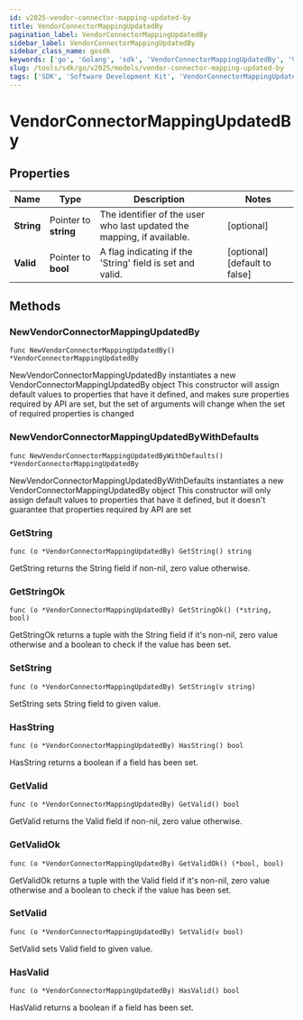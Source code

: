 ```yaml
---
id: v2025-vendor-connector-mapping-updated-by
title: VendorConnectorMappingUpdatedBy
pagination_label: VendorConnectorMappingUpdatedBy
sidebar_label: VendorConnectorMappingUpdatedBy
sidebar_class_name: gosdk
keywords: ['go', 'Golang', 'sdk', 'VendorConnectorMappingUpdatedBy', 'V2025VendorConnectorMappingUpdatedBy'] 
slug: /tools/sdk/go/v2025/models/vendor-connector-mapping-updated-by
tags: ['SDK', 'Software Development Kit', 'VendorConnectorMappingUpdatedBy', 'V2025VendorConnectorMappingUpdatedBy']
---
```


# VendorConnectorMappingUpdatedBy

## Properties

Name | Type | Description | Notes
------------ | ------------- | ------------- | -------------
**String** | Pointer to **string** | The identifier of the user who last updated the mapping, if available. | [optional] 
**Valid** | Pointer to **bool** | A flag indicating if the 'String' field is set and valid. | [optional] [default to false]

## Methods

### NewVendorConnectorMappingUpdatedBy

`func NewVendorConnectorMappingUpdatedBy() *VendorConnectorMappingUpdatedBy`

NewVendorConnectorMappingUpdatedBy instantiates a new VendorConnectorMappingUpdatedBy object
This constructor will assign default values to properties that have it defined,
and makes sure properties required by API are set, but the set of arguments
will change when the set of required properties is changed

### NewVendorConnectorMappingUpdatedByWithDefaults

`func NewVendorConnectorMappingUpdatedByWithDefaults() *VendorConnectorMappingUpdatedBy`

NewVendorConnectorMappingUpdatedByWithDefaults instantiates a new VendorConnectorMappingUpdatedBy object
This constructor will only assign default values to properties that have it defined,
but it doesn't guarantee that properties required by API are set

### GetString

`func (o *VendorConnectorMappingUpdatedBy) GetString() string`

GetString returns the String field if non-nil, zero value otherwise.

### GetStringOk

`func (o *VendorConnectorMappingUpdatedBy) GetStringOk() (*string, bool)`

GetStringOk returns a tuple with the String field if it's non-nil, zero value otherwise
and a boolean to check if the value has been set.

### SetString

`func (o *VendorConnectorMappingUpdatedBy) SetString(v string)`

SetString sets String field to given value.

### HasString

`func (o *VendorConnectorMappingUpdatedBy) HasString() bool`

HasString returns a boolean if a field has been set.

### GetValid

`func (o *VendorConnectorMappingUpdatedBy) GetValid() bool`

GetValid returns the Valid field if non-nil, zero value otherwise.

### GetValidOk

`func (o *VendorConnectorMappingUpdatedBy) GetValidOk() (*bool, bool)`

GetValidOk returns a tuple with the Valid field if it's non-nil, zero value otherwise
and a boolean to check if the value has been set.

### SetValid

`func (o *VendorConnectorMappingUpdatedBy) SetValid(v bool)`

SetValid sets Valid field to given value.

### HasValid

`func (o *VendorConnectorMappingUpdatedBy) HasValid() bool`

HasValid returns a boolean if a field has been set.


